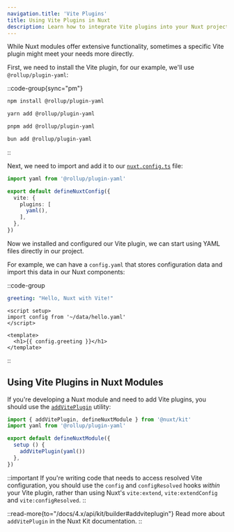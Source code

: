 ```yaml
---
navigation.title: 'Vite Plugins'
title: Using Vite Plugins in Nuxt
description: Learn how to integrate Vite plugins into your Nuxt project.
---
```


While Nuxt modules offer extensive functionality, sometimes a specific Vite plugin might meet your needs more directly.

First, we need to install the Vite plugin, for our example, we'll use `@rollup/plugin-yaml`:

::code-group{sync="pm"}

  ```bash [npm]
  npm install @rollup/plugin-yaml
  ```

  ```bash [yarn]
  yarn add @rollup/plugin-yaml
  ```

  ```bash [pnpm]
  pnpm add @rollup/plugin-yaml
  ```

  ```bash [bun]
  bun add @rollup/plugin-yaml
  ```

::

Next, we need to import and add it to our [`nuxt.config.ts`](/docs/3.x/guide/directory-structure/nuxt-config) file:

```ts [nuxt.config.ts]
import yaml from '@rollup/plugin-yaml'

export default defineNuxtConfig({
  vite: {
    plugins: [
      yaml(),
    ],
  },
})
```

Now we installed and configured our Vite plugin, we can start using YAML files directly in our project.

For example, we can have a `config.yaml` that stores configuration data and import this data in our Nuxt components:

::code-group

```yaml [data/hello.yaml]
greeting: "Hello, Nuxt with Vite!"
```

```vue [components/Hello.vue]
<script setup>
import config from '~/data/hello.yaml'
</script>

<template>
  <h1>{{ config.greeting }}</h1>
</template>
```

::

## Using Vite Plugins in Nuxt Modules

If you're developing a Nuxt module and need to add Vite plugins, you should use the [`addVitePlugin`](/docs/4.x/api/kit/builder#addviteplugin) utility:

```ts [modules/my-module.ts]
import { addVitePlugin, defineNuxtModule } from '@nuxt/kit'
import yaml from '@rollup/plugin-yaml'

export default defineNuxtModule({
  setup () {
    addVitePlugin(yaml())
  },
})
```

::important
If you're writing code that needs to access resolved Vite configuration, you should use the `config` and `configResolved` hooks _within_ your Vite plugin, rather than using Nuxt's `vite:extend`, `vite:extendConfig` and `vite:configResolved`.
::

::read-more{to="/docs/4.x/api/kit/builder#addviteplugin"}
Read more about `addVitePlugin` in the Nuxt Kit documentation.
::

